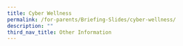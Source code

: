 ```yaml
---
title: Cyber Wellness
permalink: /for-parents/Briefing-Slides/cyber-wellness/
description: ""
third_nav_title: Other Information
---
```



